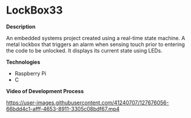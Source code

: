 # LockBox33

**Description**

An embedded systems project created using a real-time state machine.
A metal lockbox that triggers an alarm when sensing touch prior to entering the code to be unlocked. It displays its current state using LEDs.

**Technologies**
- Raspberry Pi
- C

**Video of Development Process**

https://user-images.githubusercontent.com/41240707/127676056-66bdd4c1-afff-4653-8911-3305c08bdf67.mp4
